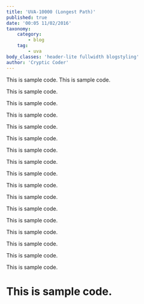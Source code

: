 ```yaml
---
title: 'UVA-10000 (Longest Path)'
published: true
date: '00:05 11/02/2016'
taxonomy:
    category:
        - blog
    tag:
        - uva
body_classes: 'header-lite fullwidth blogstyling'
author: 'Cryptic Coder'
---
```


This is sample code.
This is sample code.

This is sample code.

This is sample code.

This is sample code.

This is sample code.

This is sample code.

This is sample code.

This is sample code.

This is sample code.

This is sample code.

This is sample code.

This is sample code.

This is sample code.

This is sample code.

This is sample code.

This is sample code.

This is sample code.

This is sample code.
===